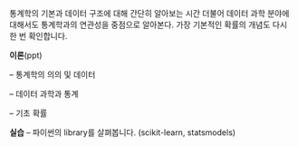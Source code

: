 통계학의 기본과 데이터 구조에 대해 간단히 알아보는 시간
더불어 데이터 과학 분야에 대해서도 통계학과의 연관성을 중점으로 알아본다. 
가장 기본적인 확률의 개념도 다시 한 번 확인합니다.

**이론**(ppt)

– 통계학의 의의 및 데이터

– 데이터 과학과 통계

– 기초 확률

**실습**
– 파이썬의 library를 살펴봅니다. (scikit-learn, statsmodels)
